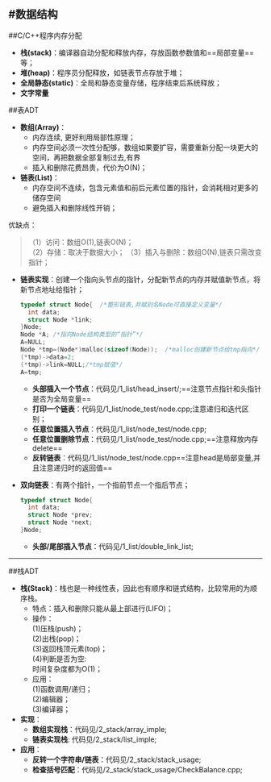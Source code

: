 #数据结构
---
##C/C++程序内存分配 
+ **栈(stack)**：编译器自动分配和释放内存，存放函数参数值和==局部变量==等；
+ **堆(heap)**：程序员分配释放，如链表节点存放于堆；  
+ **全局静态(static)**：全局和静态变量存储，程序结束后系统释放；  
+ **文字常量**


##表ADT  

+ **数组(Array)**：  
  - 内存连续, 更好利用局部性原理；  
  - 内存空间必须一次性分配够，数组如果要扩容，需要重新分配一块更大的空间，再把数据全部复制过去,有界    
  - 插入和删除花费昂贵，代价为O(N)；  
+ **链表(List)**：  
  - 内存空间不连续，包含元素值和前后元素位置的指针，会消耗相对更多的储存空间
  - 避免插入和删除线性开销；

优缺点：
>（1）访问：数组O(1),链表O(N)；  
 （2）存储：取决于数据大小；
 （3）插入与删除：数组O(N),链表只需改变指针；  
 
 
+ **链表实现**：创建一个指向头节点的指针，分配新节点的内存并赋值新节点，将新节点地址给指针；
  ```c
  typedef struct Node{  /*整形链表,并赋别名Node可直接定义变量*/
    int data;
    struct Node *link;
  }Node;
  Node *A; /*指向Node结构类型的“指针”*/
  A=NULL;
  Node *tmp=(Node*)malloc(sizeof(Node));  /*malloc创建新节点给tmp指向*/  
  (*tmp)->data=2;
  (*tmp)->link=NULL;/*tmp赋值*/
  A=tmp;
  ```
   
   * **头部插入一个节点**：代码见/1_list/head_insert/;==注意节点指针和头指针是否为全局变量==  
   * **打印一个链表**：代码见/1_list/node_test/node.cpp;注意递归和迭代区别；
   * **任意位置插入节点**：代码见/1_list/node_test/node.cpp;
   * **任意位置删除节点**：代码见/1_list/node_test/node.cpp;==注意释放内存delete==
   * **反转链表**：代码见/1_list/node_test/node.cpp==注意head是局部变量,并且注意递归时的返回值==  
  
+ **双向链表**：有两个指针，一个指前节点一个指后节点；   
  ```c
  typedef struct Node{
    int data;
    struct Node *prev;
    struct Node *next;
  }Node;
  ```
  * **头部/尾部插入节点**：代码见/1_list/double_link_list;  
---
##栈ADT
+ **栈(Stack)**：栈也是一种线性表，因此也有顺序和链式结构，比较常用的为顺序栈。
  - 特点：插入和删除只能从最上部进行(LIFO)；
  - 操作：  
    (1)压栈(push)；  
    (2)出栈(pop)；  
    (3)返回栈顶元素(top)；  
    (4)判断是否为空:  
    时间复杂度都为O(1)；
  - 应用：  
    (1)函数调用/递归；  
    (2)编辑器；  
    (3)编译器；
+ **实现**：  
  * **数组实现栈**：代码见/2_stack/array_imple;
  * **链表实现栈**: 代码见/2_stack/list_imple;  
+ **应用**：  
  * **反转一个字符串/链表**：代码见/2_stack/stack_usage;
  * **检查括号匹配**：代码见/2_stack/stack_usage/CheckBalance.cpp;